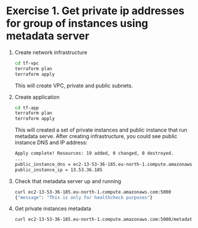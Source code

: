 # Exercise 1. Get private ip addresses for group of instances using metadata server

1. Create network infrastructure

    ```sh
    cd tf-vpc
    terraform plan
    terraform apply
    ```

    This will create VPC, private and public subnets.

1. Create application

    ```sh
    cd tf-app
    terraform plan
    terraform apply
    ```

    This will created a set of private instances and public instance that run metadata serve.
    After creating infrastructure, you could see public instance DNS and IP address:

    ```sh
    Apply complete! Resources: 19 added, 0 changed, 0 destroyed.
    ...
    public_instance_dns = ec2-13-53-36-185.eu-north-1.compute.amazonaws.com
    public_instance_ip = 13.53.36.185
    ```

1. Check that metadata server up and running

    ```sh
    curl ec2-13-53-36-185.eu-north-1.compute.amazonaws.com:5000
    {"message": "This is only for healthcheck purposes"}
    ```

1. Get private instances metadata

    ```sh
    curl ec2-13-53-36-185.eu-north-1.compute.amazonaws.com:5000/metadata | jq .
    ```
